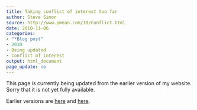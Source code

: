 ```yaml
---
title: Taking conflict of interest too far
author: Steve Simon
source: http://www.pmean.com/10/Conflict.html
date: 2010-11-06
categories:
- "*Blog post"
- 2010
- Being updated
- Conflict of interest
output: html_document
page_update: no
---
```


This page is currently being updated from the earlier version of my website. Sorry that it is not yet fully available.

<!---More--->

Earlier versions are [here][sim1] and [here][sim2].

[sim1]: http://www.pmean.com/10/Conflict.html
[sim2]: http://new.pmean.com/coi-too-far/

